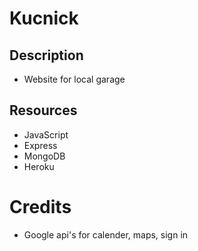 # Kucnick

## Description

- Website for local garage

## Resources

- JavaScript
- Express
- MongoDB
- Heroku

# Credits

- Google api's for calender, maps, sign in
